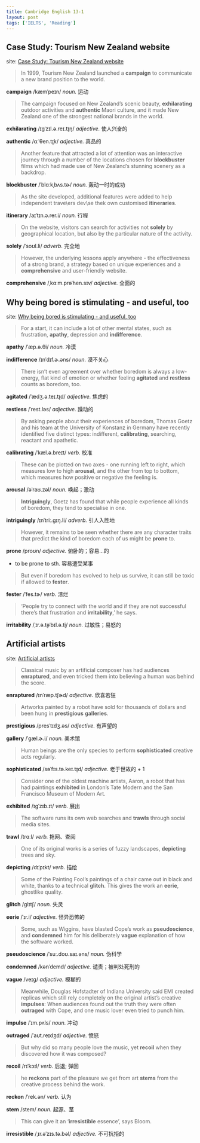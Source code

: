 ```yaml
---
title: Cambridge English 13-1
layout: post
tags: ['IELTS', 'Reading']
---
```


## Case Study: Tourism New Zealand website

site: [Case Study: Tourism New Zealand website](https://blog.yinheng.me/material/13-1-1/)

> In 1999, Tourism New Zealand launched a **campaign** to communicate a new brand position to the world.

**campaign** /kæmˈpeɪn/ *noun.* 运动

> The campaign focused on New Zealand’s scenic beauty, **exhilarating** outdoor activities and **authentic** Maori culture, and it made New Zealand one of the strongest national brands in the world.

**exhilarating** /ɪɡˈzɪl.ə.reɪ.t̬ɪŋ/ *adjective.* 使人兴奋的

**authentic** /ɑːˈθen.t̬ɪk/ *adjective.* 真品的

> Another feature that attracted a lot of attention was an interactive journey through a number of the locations chosen for **blockbuster** films which had made use of New Zealand’s stunning scenery as a backdrop.

**blockbuster** /ˈblɑːkˌbʌs.tɚ/ *noun.* 轰动一时的成功

> As the site developed, additional features were added to help independent trave\ers dev\se thek own customised **itineraries**.

**itinerary** /aɪˈtɪn.ə.rer.i/ *noun.* 行程

> On the website, visitors can search for activities not **solely** by geographical location, but also by the particular nature of the activity.

**solely** /ˈsoʊl.li/ *adverb.* 完全地

> However, the underlying lessons apply anywhere - the effectiveness of a strong brand, a strategy based on unique experiences and a **comprehensive** and user-friendly website.

**comprehensive** /ˌkɑːm.prəˈhen.sɪv/ *adjective.* 全面的

## Why being bored is stimulating - and useful, too

site: [Why being bored is stimulating - and useful, too](https://blog.yinheng.me/material/13-1-2/)

> For a start, it can include a lot of other mental states, such as frustration, **apathy**, depression and **indifference**.

**apathy** /ˈæp.ə.θi/ *noun.* 冷漠

**indifference** /ɪnˈdɪf.ɚ.əns/ *noun.* 漠不关心

> There isn’t even agreement over whether boredom is always a low-energy, flat kind of emotion or whether feeling **agitated** and **restless** counts as boredom, too.

**agitated** /ˈædʒ.ə.teɪ.t̬ɪd/ *adjective.* 焦虑的

**restless** /ˈrest.ləs/ *adjective.* 躁动的

> By asking people about their experiences of boredom, Thomas Goetz and his team at the University of Konstanz in Germany have recently identified five distinct types: indifferent, **calibrating**, searching, reactant and apathetic.

**calibrating** /ˈkæl.ə.breɪt/ *verb.* 校准

> These can be plotted on two axes - one running left to right, which measures low to high **arousal**, and the other from top to bottom, which measures how positive or negative the feeling is.

**arousal** /əˈraʊ.zəl/ *noun.* 唤起；激动

> **Intriguingly**, Goetz has found that while people experience all kinds of boredom, they tend to specialise in one.

**intriguingly** /ɪnˈtriː.ɡɪŋ.li/ *adverb.* 引人入胜地

> However, it remains to be seen whether there are any character traits that predict the kind of boredom each of us might be **prone** to.

**prone** /proʊn/ *adjective.* 俯卧的；容易...的

- to be prone to sth. 容易遭受某事

> But even if boredom has evolved to help us survive, it can still be toxic if allowed to **fester**.

**fester** /ˈfes.tɚ/ *verb.* 溃烂

> ‘People try to connect with the world and if they are not successful there’s that frustration and **irritability**,’ he says.

**irritability** /ˌɪr.ə.t̬əˈbɪl.ə.t̬i/ *noun.* 过敏性；易怒的

## Artificial artists

site: [Artificial artists](https://blog.yinheng.me/material/13-1-3/)

> Classical music by an artificial composer has had audiences **enraptured**, and even tricked them into believing a human was behind the score.

**enraptured** /ɪnˈræp.tʃɚd/ *adjective.* 欣喜若狂

> Artworks painted by a robot have sold for thousands of dollars and been hung in **prestigious** **galleries**.

**prestigious** /presˈtɪdʒ.əs/ *adjective.* 有声望的

**gallery** /ˈɡæl.ɚ.i/ *noun.* 美术馆

> Human beings are the only species to perform **sophisticated** creative acts regularly.

**sophisticated** /səˈfɪs.tə.keɪ.t̬ɪd/ *adjective.* 老于世故的 + 1

> Consider one of the oldest machine artists, Aaron, a robot that has had paintings **exhibited** in London’s Tate Modern and the San Francisco Museum of Modern Art.

**exhibited** /ɪɡˈzɪb.ɪt/ *verb.* 展出

> The software runs its own web searches and **trawls** through social media sites.

**trawl** /trɑːl/ *verb.* 拖网、查阅

> One of its original works is a series of fuzzy landscapes, **depicting** trees and sky.

**depicting** /dɪˈpɪkt/ *verb.* 描绘

> Some of the Painting Fool’s paintings of a chair came out in black and white, thanks to a technical **glitch**. This gives the work an **eerie**, ghostlike quality.

**glitch** /ɡlɪtʃ/ *noun.* 失灵

**eerie** /ˈɪr.i/ *adjective.* 怪异恐怖的

> Some, such as Wiggins, have blasted Cope’s work as **pseudoscience**, and **condemned** him for his deliberately **vague** explanation of how the software worked.

**pseudoscience** /ˈsuː.doʊ.saɪ.əns/ *noun.* 伪科学

**condemned** /kənˈdemd/ *adjective.* 谴责；被判处死刑的

**vague** /veɪɡ/ *adjective.* 模糊的

> Meanwhile, Douglas Hofstadter of Indiana University said EMI created replicas which still rely completely on the original artist’s creative **impulses**: When audiences found out the truth they were often **outraged** with Cope, and one music lover even tried to punch him.

**impulse** /ˈɪm.pʌls/ *noun.* 冲动

**outraged** /ˈaʊt.reɪdʒd/ *adjective.* 愤怒

> But why did so many people love the music, yet **recoil** when they discovered how it was composed?

**recoil** /rɪˈkɔɪl/ *verb.* 后退; 弹回

> he **reckons** part of the pleasure we get from art **stems** from the creative process behind the work.

**reckon** /ˈrek.ən/ *verb.* 认为

**stem** /stem/ *noun.* 起源、茎

> This can give it an ‘**irresistible** essence’, says Bloom.

**irresistible** /ˌɪr.əˈzɪs.tə.bəl/ *adjective.* 不可抗拒的
